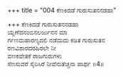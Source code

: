 +++
title = "004 ಕೆಣಕಿದಡೆ ಗುರುಸುತನನಡಹಾ"

+++
ಕೆಣಕಿದಡೆ ಗುರುಸುತನನಡಹಾ  
ಯ್ದಣೆದನಂಬಿನಲರ್ಜುನನ ಮಾ  
ರ್ಗಣಮಹಾರಣ್ಯದಲಿ ನಡೆದುದು ಕಡಿತ ಗುರುಸುತನ  
ರಣವಿಶಾರದರಹಿರಲೇ ನೀ  
ವಣಕವೇತಕೆ ರಾಜಗುರುಗಳು  
ಸೆಣಸುವರೆ ಸೈರಿಸಿರೆ ನೀವೆನುತೆಚ್ಚನಾ ಪಾರ್ಥ     ॥4॥